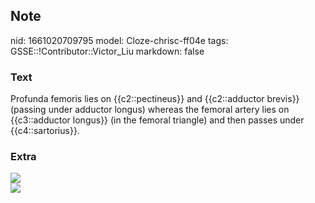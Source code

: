 ## Note
nid: 1661020709795
model: Cloze-chrisc-ff04e
tags: GSSE::!Contributor::Victor_Liu
markdown: false

### Text
<div>
  Profunda femoris lies on {{c2::pectineus}} and {{c2::adductor
  brevis}} (passing under adductor longus) whereas the femoral
  artery lies on {{c3::adductor longus}} (in the femoral triangle)
  and then passes under {{c4::sartorius}}.
</div>

### Extra
<div>
  <div><img src=
  "paste-bcb5bc87bfa0c8aa944a64f5437e16ca3ed46a2e.jpg"></div>
</div>
<div><img src=
"paste-edbfa57dfd4cd81611d5a3f593c6d7cf4677da81.jpg"></div>
